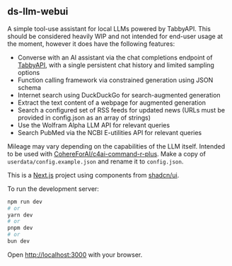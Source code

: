## ds-llm-webui

A simple tool-use assistant for local LLMs powered by TabbyAPI. This should be considered heavily WIP and not intended for end-user usage at the moment, however it does have the following features:

- Converse with an AI assistant via the chat completions endpoint of [TabbyAPI](https://github.com/theroyallab/tabbyAPI), with a single persistent chat history and limited sampling options
- Function calling framework via constrained generation using JSON schema
- Internet search using DuckDuckGo for search-augmented generation
- Extract the text content of a webpage for augmented generation
- Search a configured set of RSS feeds for updated news (URLs must be provided in config.json as an array of strings)
- Use the Wolfram Alpha LLM API for relevant queries
- Search PubMed via the NCBI E-utilities API for relevant queries

Mileage may vary depending on the capabilities of the LLM itself. Intended to be used with [CohereForAI/c4ai-command-r-plus](https://huggingface.co/CohereForAI/c4ai-command-r-plus). Make a copy of `userdata/config.example.json` and rename it to `config.json`.

This is a [Next.js](https://nextjs.org/) project using components from [shadcn/ui](https://ui.shadcn.com/). 

To run the development server:

```bash
npm run dev
# or
yarn dev
# or
pnpm dev
# or
bun dev
```

Open [http://localhost:3000](http://localhost:3000) with your browser.